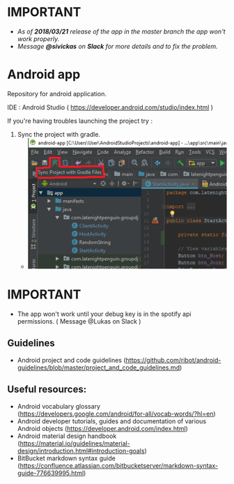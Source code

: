 # IMPORTANT
* *As of **2018/03/21** release of the app in the master branch the app won't work properly.*
* *Message **@sivickas** on **Slack** for more details and to fix the problem.*


# Android app

Repository for android application.

IDE : Android Studio ( https://developer.android.com/studio/index.html )

If you're having troubles launching the project try :

 1. Sync the project with gradle.
    * ![Scheme](readmeimages/sync_gradle_icon.png)
    
# IMPORTANT
* The app won't work until your debug key is in the spotify api permissions. ( Message @Lukas on Slack )

## Guidelines 
* Android project and code guidelines (https://github.com/ribot/android-guidelines/blob/master/project_and_code_guidelines.md)

## Useful resources:
* Android vocabulary glossary (https://developers.google.com/android/for-all/vocab-words/?hl=en)
* Android developer tutorials, guides and documentation of various Android objects (https://developer.android.com/index.html)
* Android material design handbook (https://material.io/guidelines/material-design/introduction.html#introduction-goals)
* BitBucket markdown syntax guide (https://confluence.atlassian.com/bitbucketserver/markdown-syntax-guide-776639995.html)


